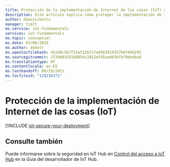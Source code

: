 ```yaml
---
title: Protección de la implementación de Internet de las cosas (IoT) de Azure | Microsoft Docs
description: Este artículo explica cómo proteger la implementación de IoT de Azure. Incluye vínculos a detalles de niveles de implementación para configurar e implementar cada componente.
author: dominicbetts
manager: timlt
ms.service: iot-fundamentals
services: iot-fundamentals
ms.topic: conceptual
ms.date: 03/08/2019
ms.author: dobett
ms.openlocfilehash: 45a30c5b7f15af2267c7a6563619357b6f49d292
ms.sourcegitcommit: 1f29603291b885dc2812ef45aed026fbf9dedba0
ms.translationtype: HT
ms.contentlocale: es-ES
ms.lasthandoff: 09/29/2021
ms.locfileid: "129236373"
---
```

# <a name="secure-your-internet-of-things-iot-deployment"></a>Protección de la implementación de Internet de las cosas (IoT)

[!INCLUDE [iot-secure-your-deployment](../../includes/iot-secure-your-deployment.md)]

## <a name="see-also"></a>Consulte también

Puede informarse sobre la seguridad en IoT Hub en [Control del acceso a IoT Hub](../iot-hub/iot-hub-devguide-security.md) en la Guía del desarrollador de IoT Hub. 

